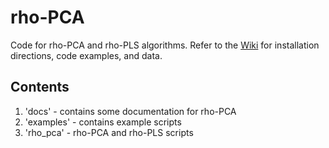 # rho-PCA
Code for rho-PCA and rho-PLS algorithms.
Refer to the [Wiki](https://github.com/DataSlingers/rho-PCA/wiki) for installation directions, code examples, and data.

## Contents
1. 'docs' - contains some documentation for rho-PCA
1. 'examples' - contains example scripts
1. 'rho_pca' - rho-PCA and rho-PLS scripts
